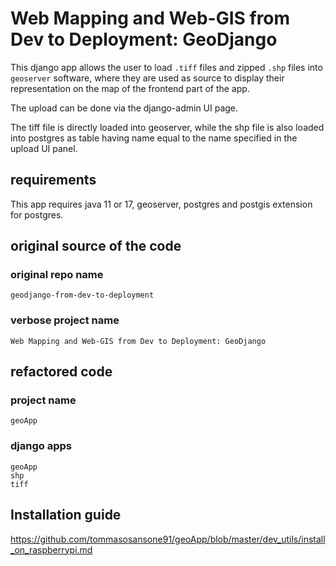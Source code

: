 # Web Mapping and Web-GIS from Dev to Deployment: GeoDjango

This django app allows the user to load `.tiff` files and zipped `.shp` files into `geoserver` software, where they are used as source to display their representation on the map of the frontend part of the app.

The upload can be done via the django-admin UI page.

The tiff file is directly loaded into geoserver, while the shp file is also loaded into postgres as table having name equal to the name specified in the upload UI panel.


## requirements

This app requires java 11 or 17, geoserver, postgres and postgis extension for postgres.


## original source of the code

### original repo name

    geodjango-from-dev-to-deployment

### verbose project name

    Web Mapping and Web-GIS from Dev to Deployment: GeoDjango


## refactored code

### project name

    geoApp

### django apps

    geoApp
    shp
    tiff


## Installation guide

https://github.com/tommasosansone91/geoApp/blob/master/dev_utils/install_on_raspberrypi.md